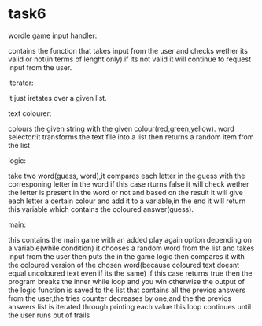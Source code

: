 # task6
wordle game
input handler:


contains the function that takes input from the user and checks wether its valid or not(in terms of lenght only) 
if its not valid it will continue to request input from the user.


iterator:


it just iretates over a given list.


text colourer:


colours the given string with the given colour(red,green,yellow).
word selector:it transforms the text file into a list then returns a random item from the list


logic:

take two word(guess, word),it compares each letter in the guess with the corresponing letter in the word if this case rturns false it will check wether the letter is present in the word or not
and based on the result it will give each letter a certain colour and add it to a variable,in the end it will return this variable which contains the coloured answer(guess). 


main:


this contains the main game with an added play again option depending on a variable(while condition) it chooses a random word from the list and takes input from the user
then puts the in the game logic then compares it with the coloured version of the chosen word(because coloured text doesnt equal uncoloured text even if its the same) if this case returns true then the program breaks the inner while loop and you win otherwise the output of the logic function is saved to the list that contains all the previos answers from the user,the tries counter decreases by one,and the the previos answers list is iterated through printing each value this loop continues until the user runs out of trails 












